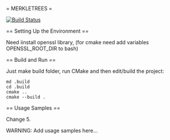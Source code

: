 = MERKLETREES =

[![Build Status](https://travis-ci.org/zhenyatnk/merkletrees.svg?branch=master)](https://travis-ci.org/zhenyatnk/merkletrees)

== Setting Up the Environment ==

Need iinstall openssl library, (for cmake need add variables OPENSSL_ROOT_DIR to bash)

== Build and Run ==

Just make build folder, run CMake and then edit/build the project:

```
md .build
cd .build
cmake ..
cmake --build .
```
== Usage Samples ==

Change 5.

WARNING: Add usage samples here...
